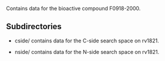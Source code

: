 Contains data for the bioactive compound F0918-2000.

## Subdirectories

- cside/ contains data for the C-side search space on rv1821.

- nside/ contains data for the N-side search space on rv1821.

